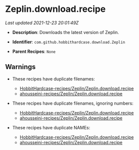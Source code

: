 # Zeplin.download.recipe

_Last updated 2021-12-23 20:01:49Z_

- **Description**: Downloads the latest version of Zeplin.

- **Identifier**: `com.github.hobbithardcase.download.Zeplin`

- **Parent Recipes**: `None`


## Warnings

- These recipes have duplicate filenames:
    - [HobbitHardcase-recipes/Zeplin/Zeplin.download.recipe](/autopkg-dupe-tracker/HobbitHardcase-recipes/Zeplin/Zeplin.download.recipe)
    - [ahousseini-recipes/Zeplin/Zeplin.download.recipe](/autopkg-dupe-tracker/ahousseini-recipes/Zeplin/Zeplin.download.recipe)

- These recipes have duplicate filenames, ignoring numbers:
    - [HobbitHardcase-recipes/Zeplin/Zeplin.download.recipe](/autopkg-dupe-tracker/HobbitHardcase-recipes/Zeplin/Zeplin.download.recipe)
    - [ahousseini-recipes/Zeplin/Zeplin.download.recipe](/autopkg-dupe-tracker/ahousseini-recipes/Zeplin/Zeplin.download.recipe)

- These recipes have duplicate NAMEs:
    - [HobbitHardcase-recipes/Zeplin/Zeplin.download.recipe](/autopkg-dupe-tracker/HobbitHardcase-recipes/Zeplin/Zeplin.download.recipe)
    - [ahousseini-recipes/Zeplin/Zeplin.download.recipe](/autopkg-dupe-tracker/ahousseini-recipes/Zeplin/Zeplin.download.recipe)